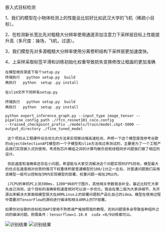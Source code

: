 嵌入式目标检测


1、我们的模型在小物体检测上的性能会比较好比如武汉大学的飞机（稀疏小目标）。　　

2、在检测新长宽比先对粗糙大分辨率使用通道添加注意力下采样层目标上性能提升高（多尺度：操场，飞机，过道）。

3、我们模型先对多源粗糙大分辨率使用分离卷积结构下采样层更加速度快。

4、上采样采取标签平滑和训练初始化权重导致损失变换修改让框画的更加准确
	
	
	在模型根目录底下有个setup.py
	终端执行   python setup.py  build
	再执行   python  setup .py install
	
	在slim文件下同样有setup.py
	
	终端执行   python setup.py  build
	再执行   python  setup .py install
	
	python export_inference_graph.py --input_type image_tensor --pipeline_config_path ./rfcn_resnet101_coco.config 
	--trained_checkpoint_prefix ./models/train/model.ckpt-5000 --output_directory ./fine_tuned_model
  
	 这个项目从工程硬件综合优化的方法来实现移动端高速检测，声明一下这个模型是我参考谷歌的objectdetectionAPI模型的一个子模型和slim方法改过来测试的，主要是为了一个工程产品我们实现嵌入式的使用，考虑到芯片模组之间的计算均衡负担和线程同步问题我们做了相应的设计。

	 目前速度和准确率还存在小问题。希望能与大家交流解决这个问题实现95FPS目标，模型最大的优点在速度相对优势的情况下权重体积是普通模型的100/1分之一左右，对普通问题我们采用该模型一般可以控制在5M内实现模型的部署，权重问题一般在2M以内。

	 i7CPU的单机PC上测300ms，1200*960尺寸图片。其他相关参数我会补全。最近比较忙大家先自己测测，这个目标的准确率和速度相对可以进一步优化。我会在第二版为大家讲细节，先开源出来解决大家面临模型很大在ARMLinux上的部署问题和产品化自己的idea。模型在使用过程中需要对TensorFlow的源码进行编译和相关ARM上的TF部署。
	 
	如果你对谷歌的目标检测API使用不熟悉请严格按照我的教程，否则问题很多会导致各种组件之间的编译问题。刚需条件：tensorflow=1.10.0  cuda =8/9训练都可以。


![识别结果](https://github.com/Eric3911/miniDetection/blob/master/oilplot_pr.png)
![识别结果](https://github.com/Eric3911/miniDetection/blob/master/oiltank_155.jpg)
